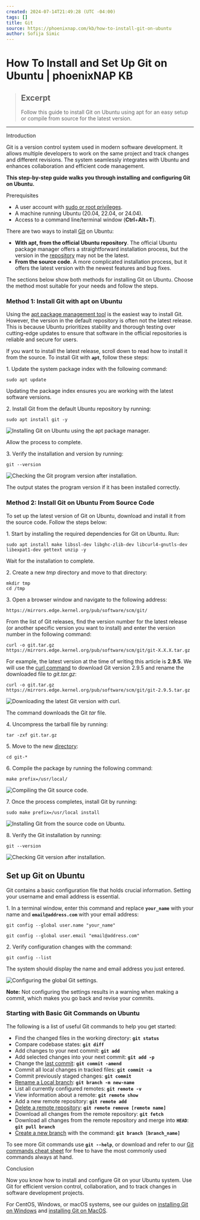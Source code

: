 ```yaml
---
created: 2024-07-14T21:49:28 (UTC -04:00)
tags: []
title: Git
source: https://phoenixnap.com/kb/how-to-install-git-on-ubuntu
author: Sofija Simic
---
```


# How To Install and Set Up Git on Ubuntu | phoenixNAP KB

> ## Excerpt
> Follow this guide to install Git on Ubuntu using apt for an easy setup or compile from source for the latest version.

---
Introduction

Git is a version control system used in modern software development. It allows multiple developers to work on the same project and track changes and different revisions. The system seamlessly integrates with Ubuntu and enhances collaboration and efficient code management.

**This step-by-step guide walks you through installing and configuring Git on Ubuntu.**


Prerequisites

-   A user account with [sudo or root privileges](https://phoenixnap.com/kb/change-root-password-ubuntu).
-   A machine running Ubuntu (20.04, 22.04, or 24.04).
-   Access to a command line/terminal window (**Ctrl**+**Alt**+**T**).

There are two ways to install [Git](https://phoenixnap.com/kb/what-is-git) on Ubuntu:

-   **With apt, from the official Ubuntu repository**. The official Ubuntu package manager offers a straightforward installation process, but the version in the [repository](https://phoenixnap.com/glossary/what-is-a-repository) may not be the latest.
-   **From the source code**. A more complicated installation process, but it offers the latest version with the newest features and bug fixes.

The sections below show both methods for installing Git on Ubuntu. Choose the method most suitable for your needs and follow the steps.

### Method 1: Install Git with apt on Ubuntu

Using the [apt package management tool](https://phoenixnap.com/kb/apt-linux) is the easiest way to install Git. However, the version in the default repository is often not the latest release. This is because Ubuntu prioritizes stability and thorough testing over cutting-edge updates to ensure that software in the official repositories is reliable and secure for users.

If you want to install the latest release, scroll down to read how to install it from the source. To install Git with **`apt`**, follow these steps:

1\. Update the system package index with the following command:

```
sudo apt update
```

Updating the package index ensures you are working with the latest software versions.

2\. Install Git from the default Ubuntu repository by running:

```
sudo apt install git -y
```

![Installing Git on Ubuntu using the apt package manager.](https://phoenixnap.com/kb/wp-content/uploads/2024/07/install-git-with-apt.png)

Allow the process to complete.

3\. Verify the installation and version by running:

```
git --version
```

![Checking the Git program version after installation.](https://phoenixnap.com/kb/wp-content/uploads/2024/07/check-git-version-after-installation.png)

The output states the program version if it has been installed correctly.

### Method 2: Install Git on Ubuntu From Source Code

To set up the latest version of Git on Ubuntu, download and install it from the source code. Follow the steps below:

1\. Start by installing the required dependencies for Git on Ubuntu. Run:

```
sudo apt install make libssl-dev libghc-zlib-dev libcurl4-gnutls-dev libexpat1-dev gettext unzip -y
```

Wait for the installation to complete.

2\. Create a new _tmp_ directory and move to that directory:

```
mkdir tmp
cd /tmp
```

3\. Open a browser window and navigate to the following address:

```
https://mirrors.edge.kernel.org/pub/software/scm/git/
```

From the list of Git releases, find the version number for the latest release (or another specific version you want to install) and enter the version number in the following command:

```
curl -o git.tar.gz https://mirrors.edge.kernel.org/pub/software/scm/git/git-X.X.X.tar.gz
```

For example, the latest version at the time of writing this article is **2.9.5**. We will use the [curl command](https://phoenixnap.com/kb/curl-command) to download Git version 2.9.5 and rename the downloaded file to _git.tar.gz_:

```
curl -o git.tar.gz https://mirrors.edge.kernel.org/pub/software/scm/git/git-2.9.5.tar.gz
```

![Downloading the latest Git version with curl.](https://phoenixnap.com/kb/wp-content/uploads/2024/07/download-latest-git-version.png)

The command downloads the Git _tar_ file.

4. Uncompress the tarball file by running:

```
tar -zxf git.tar.gz
```

5\. Move to the new [directory](https://phoenixnap.com/glossary/what-is-a-directory):

```
cd git-*
```

6\. Compile the package by running the following command:

```
make prefix=/usr/local/
```

![Compiling the Git source code.](https://phoenixnap.com/kb/wp-content/uploads/2024/07/compile-git-package.png)

7\. Once the process completes, install Git by running:

```
sudo make prefix=/usr/local install
```

![Installing Git from the source code on Ubuntu.](https://phoenixnap.com/kb/wp-content/uploads/2024/07/install-git-from-source.png)

8\. Verify the Git installation by running:

```
git --version
```

![Checking Git version after installation.](https://phoenixnap.com/kb/wp-content/uploads/2024/07/check-git-version-1.png)

## Set up Git on Ubuntu

Git contains a basic configuration file that holds crucial information. Setting your username and email address is essential.

1\. In a terminal window, enter this command and replace **`your_name`** with your name and **`email@address.com`** with your email address:

```
git config --global user.name "your_name"
```

```
git config --global user.email "email@address.com"
```

2\. Verify configuration changes with the command:

```
git config --list
```

The system should display the name and email address you just entered.

![Configuring the global Git settings.](https://phoenixnap.com/kb/wp-content/uploads/2024/07/configure-git.png)

**Note:** Not configuring the settings results in a warning when making a commit, which makes you go back and revise your commits.

### Starting with Basic Git Commands on Ubuntu

The following is a list of useful Git commands to help you get started:

-   Find the changed files in the working directory: **`git status`**
-   Compare codebase states: **`git diff`**
-   Add changes to your next commit: **`git add`**
-   Add selected changes into your next commit: **`git add -p`**
-   Change the [last commit](https://phoenixnap.com/kb/git-revert-last-commit): **`git commit -amend`**
-   Commit all local changes in tracked files: **`git commit -a`**
-   Commit previously staged changes: **`git commit`**
-   [Rename a Local branch](https://phoenixnap.com/kb/how-to-rename-git-branch-local-remote): **`git branch -m new-name`**
-   List all currently configured remotes: **`git remote -v`**
-   View information about a remote: **`git remote show`**
-   Add a new remote repository: **`git remote add`**
-   [Delete a remote repository](https://phoenixnap.com/kb/git-remove-remote): **`git remote remove [remote name]`**
-   Download all changes from the remote repository: **`git fetch`**
-   Download all changes from the remote repository and merge into **`HEAD`**: **`git pull branch`**
-   [Create a new branch](https://phoenixnap.com/kb/git-create-new-branch) with the command: **`git branch [branch_name]`**

To see more Git commands use **`git --help`**, or download and refer to our [Git commands cheat sheet](https://phoenixnap.com/kb/git-commands-cheat-sheet) for free to have the most commonly used commands always at hand.

Conclusion

Now you know how to install and configure Git on your Ubuntu system. Use Git for efficient version control, collaboration, and to track changes in software development projects.

For CentOS, Windows, or macOS systems, see our guides on [installing Git on Windows](https://phoenixnap.com/kb/how-to-install-git-windows) and [installing Git on MacOS](https://phoenixnap.com/kb/install-git-on-mac).
